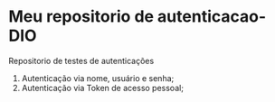 # Meu repositorio de autenticacao-DIO
Repositorio de testes de autenticações

  1. Autenticação via nome, usuário e senha;
  2. Autenticação via Token de acesso pessoal;
